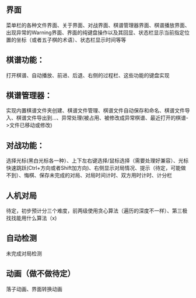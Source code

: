 ## 界面

菜单栏的各种文件界面、关于界面、对战界面、棋谱管理器界面、棋谱播放界面、出现异常的Warning界面、界面的纯键盘操作以及其回显、状态栏显示当前指定位置的坐标（或者五子棋的术语）、状态栏显示时间等等

## 棋谱功能：

打开棋谱、自动播放、前进、后退、右侧的过程栏、这些功能的键盘实现

## 棋谱管理器：

实现内置棋谱文件夹创建、棋谱文件管理、棋谱文件自动保存和命名、棋谱文件导入、棋谱文件导出到...、异常处理(被占用、被修改成异常棋谱、最近打开的棋谱->文件已移动或修改)

## 对战功能：

选择光标(黑白光标各一种）、上下左右键选择/鼠标选择（需要处理好兼容）、光标快速跳跃(Ctrl+方向或者Shift加方向)、右侧显示对局情况、提示（待定，可能做不到）、悔棋、保存未完成的对局、对局时间计时、双方用时计时、计分栏

## 人机对局

待定，初步预计分三个难度，前两级使用贪心算法（遍历的深度不一样）、第三极找找能用什么算法（x)

## 自动检测

未完成对局检测

## 动画（做不做待定）

落子动画、界面转换动画